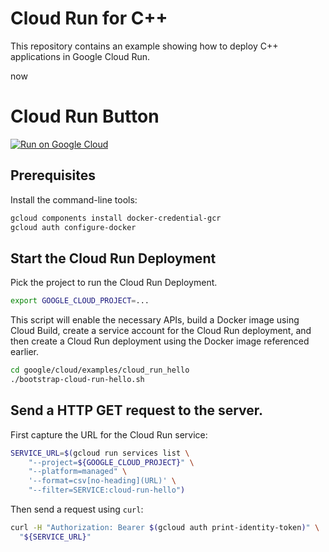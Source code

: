 # Cloud Run for C++

This repository contains an example showing how to deploy C++ applications in
Google Cloud Run.

now


# Cloud Run Button

[![Run on Google Cloud](https://deploy.cloud.run/button.svg)](https://deploy.cloud.run)

## Prerequisites

Install the command-line tools:

```bash
gcloud components install docker-credential-gcr
gcloud auth configure-docker
```

## Start the Cloud Run Deployment

Pick the project to run the Cloud Run Deployment.

```bash
export GOOGLE_CLOUD_PROJECT=...
```

This script will enable the necessary APIs, build a Docker image using Cloud
Build, create a service account for the Cloud Run deployment, and then create
a Cloud Run deployment using the Docker image referenced earlier.

```bash
cd google/cloud/examples/cloud_run_hello
./bootstrap-cloud-run-hello.sh
```

## Send a HTTP GET request to the server.

First capture the URL for the Cloud Run service:

```bash
SERVICE_URL=$(gcloud run services list \
    "--project=${GOOGLE_CLOUD_PROJECT}" \
    "--platform=managed" \
    '--format=csv[no-heading](URL)' \
    "--filter=SERVICE:cloud-run-hello")
```

Then send a request using `curl`:

```bash
curl -H "Authorization: Bearer $(gcloud auth print-identity-token)" \
  "${SERVICE_URL}"
```
